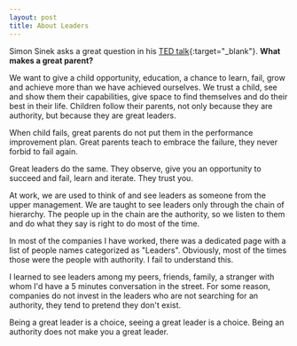 ```yaml
---
layout: post
title: About Leaders
---
```


Simon Sinek asks a great question in his [TED talk](https://www.youtube.com/watch?v=lmyZMtPVodo){:target="_blank"}. **What makes a great parent?**

We want to give a child opportunity, education, a chance to learn, fail, grow and achieve more than we have achieved ourselves. We trust a child, see and show them their capabilities, give space to find themselves and do their best in their life. Children follow their parents, not only because they are authority, but because they are great leaders.


When child fails, great parents do not put them in the performance improvement plan. Great parents teach to embrace the failure, they never forbid to fail again.

Great leaders do the same. They observe, give you an opportunity to succeed and fail, learn and iterate. They trust you. 

At work, we are used to think of and see leaders as someone from the upper management. We are taught to see leaders only through the chain of hierarchy. The people up in the chain are the authority, so we listen to them and do what they say is right to do most of the time. 

In most of the companies I have worked, there was a dedicated page with a list of people names categorized as "Leaders". Obviously, most of the times those were the people with authority. I fail to understand this. 

I learned to see leaders among my peers, friends, family, a stranger with whom I'd have a 5 minutes conversation in the street. For some reason, companies do not invest in the leaders who are not searching for an authority, they tend to pretend they don't exist. 

Being a great leader is a choice, seeing a great leader is a choice. Being an authority does not make you a great leader.
